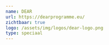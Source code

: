 ```yaml
---
name: DEAR
url: https://dearprogramme.eu/
zichtbaar: true
logo: /assets/img/logos/dear-logo.png
type: speciaal
---
```

